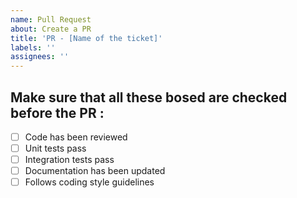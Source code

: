 ```yaml
---
name: Pull Request
about: Create a PR 
title: 'PR - [Name of the ticket]'
labels: ''
assignees: ''
---
```


## Make sure that all these bosed are checked before the PR :

- [ ] Code has been reviewed
- [ ] Unit tests pass
- [ ] Integration tests pass
- [ ] Documentation has been updated
- [ ] Follows coding style guidelines
